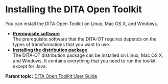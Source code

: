 # Installing the DITA Open Toolkit

You can install the DITA Open Toolkit on Linux, Mac OS X, and Windows.

-   **[Prerequisite software](../user-guide/prerequisite-software.md)**  
The prerequisite software that the DITA-OT requires depends on the types of transformations that you want to use.
-   **[Installing the distribution package](../user-guide/installing-client.md)**  
The DITA-OT distribution package can be installed on Linux, Mac OS X, and Windows. It contains everything that you need to run the toolkit except for Java.

**Parent topic:** [DITA Open Toolkit User Guide](../user-guide/index.md)

